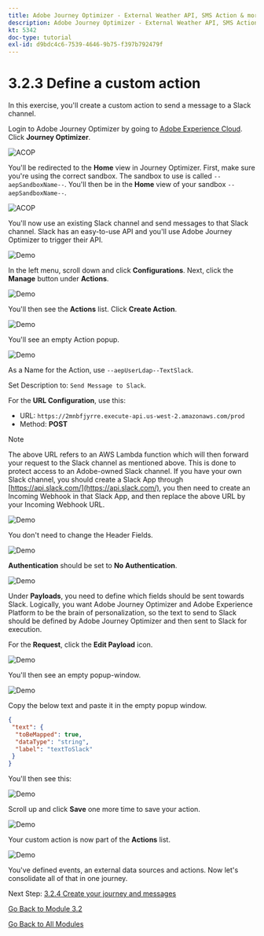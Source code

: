 ```yaml
---
title: Adobe Journey Optimizer - External Weather API, SMS Action & more - Define Custom Actions
description: Adobe Journey Optimizer - External Weather API, SMS Action & more - Define Custom Actions
kt: 5342
doc-type: tutorial
exl-id: d9bdc4c6-7539-4646-9b75-f397b792479f
---
```

# 3.2.3 Define a custom action

In this exercise, you'll create a custom action to send a message to a Slack channel.

Login to Adobe Journey Optimizer by going to [Adobe Experience Cloud](https://experience.adobe.com). Click **Journey Optimizer**.

![ACOP](./../../../modules/ajo-b2c/module3.1/images/acophome.png)

You'll be redirected to the **Home**  view in Journey Optimizer. First, make sure you're using the correct sandbox. The sandbox to use is called `--aepSandboxName--`. You'll then be in the **Home** view of your sandbox `--aepSandboxName--`.

![ACOP](./../../../modules/ajo-b2c/module3.1/images/acoptriglp.png)

You'll now use an existing Slack channel and send messages to that Slack channel. Slack has an easy-to-use API and you'll use Adobe Journey Optimizer to trigger their API.

![Demo](./images/slack.png)

In the left menu, scroll down and click **Configurations**. Next, click the **Manage** button under **Actions**.

![Demo](./images/menuactions.png)

You'll then see the **Actions** list. Click **Create Action**.

![Demo](./images/acthome.png)

You'll see an empty Action popup.

![Demo](./images/emptyact.png)

As a Name for the Action, use `--aepUserLdap--TextSlack`.

Set Description to: `Send Message to Slack`.

For the **URL Configuration**, use this:

- URL: `https://2mnbfjyrre.execute-api.us-west-2.amazonaws.com/prod`
- Method: **POST**

>[!NOTE]
>
>The above URL refers to an AWS Lambda function which will then forward your request to the Slack channel as mentioned above. This is done to protect access to an Adobe-owned Slack channel. If you have your own Slack channel, you should create a Slack App through [https://api.slack.com/](https://api.slack.com/), you then need to create an Incoming Webhook in that Slack App, and then replace the above URL by your Incoming Webhook URL.

![Demo](./images/slackname.png)

You don't need to change the Header Fields.

![Demo](./images/slackurl.png)

**Authentication** should be set to **No Authentication**.

![Demo](./images/slackauth.png)

Under **Payloads**, you need to define which fields should be sent towards Slack. Logically, you want Adobe Journey Optimizer and Adobe Experience Platform to be the brain of personalization, so the text to send to Slack should be defined by Adobe Journey Optimizer and then sent to Slack for execution.

For the **Request**, click the **Edit Payload** icon.

![Demo](./images/slackmsgp.png)

You'll then see an empty popup-window.

![Demo](./images/slackmsgpopup.png)

Copy the below text and paste it in the empty popup window.

```json
{
 "text": {
  "toBeMapped": true,
  "dataType": "string",
  "label": "textToSlack"
 }
}
```

You'll then see this:

![Demo](./images/slackmsgpopup1.png)

Scroll up and click **Save** one more time to save your action.

![Demo](./images/slackmsgpopup3.png)

Your custom action is now part of the **Actions** list.

![Demo](./images/slackdone.png)

You've defined events, an external data sources and actions. Now let's consolidate all of that in one journey.

Next Step: [3.2.4 Create your journey and messages](./ex4.md)

[Go Back to Module 3.2](journey-orchestration-external-weather-api-sms.md)

[Go Back to All Modules](../../../overview.md)
